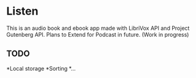 # Listen

This is an audio book and ebook app made with LibriVox API and Project Gutenberg API.
Plans to Extend for Podcast in future. (Work in progress)

## TODO

*Local storage
*Sorting
*...
